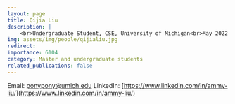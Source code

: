 ```yaml
---
layout: page
title: Qijia Liu
description: |
    <br>Undergraduate Student, CSE, University of Michigan<br>May 2022 -- Present
img: assets/img/people/qijialiu.jpg
redirect: 
importance: 6104
category: Master and undergraduate students
related_publications: false
---
```

Email: [ponypony@umich.edu](mailto:ponypony@umich.edu)
LinkedIn: [https://www.linkedin.com/in/ammy-liu/](https://www.linkedin.com/in/ammy-liu/)
